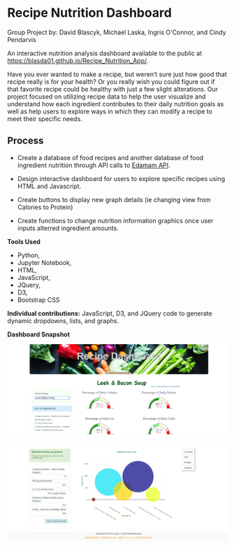 # Recipe Nutrition Dashboard 

Group Project by: David Blascyk, Michael Laska, Ingris O'Connor, and Cindy Pendarvis  

An interactive nutrition analysis dashboard available to the public at <a href="https://blasda01.github.io/Recipe_Nutrition_App/" target="_blank">https://blasda01.github.io/Recipe_Nutrition_App/</a>.

Have you ever wanted to make a recipe, but weren’t sure just how good that recipe really is for your health? 
Or you really wish you could figure out if that favorite recipe could be healthy with just a few slight alterations. 
Our project focused on utilizing recipe data to help the user visualize and understand how each ingredient contributes to their daily nutrition goals as well as help users to explore ways in which they can modify a recipe to meet their specific needs. 


## Process

* Create a database of food recipes and another database of food ingredient nutrition through API calls to <a href="https://www.edamam.com/" target="_blank">Edamam API</a>.

* Design interactive dashboard for users to explore specific recipes using HTML and Javascript.

* Create buttons to display new graph details (ie changing view from Calories to Protein)

* Create functions to change nutrition information graphics once user inputs alterred ingredient amounts.


**Tools Used**
* Python, 
* Jupyter Notebook, 
* HTML, 
* JavaScript, 
* JQuery, 
* D3, 
* Bootstrap CSS

**Individual contributions:** JavaScript, D3, and JQuery code to generate dynamic dropdowns, lists, and graphs.

**Dashboard Snapshot**

![site 1](images/Web1.PNG)

![site 2](images/Web2.PNG)
 

